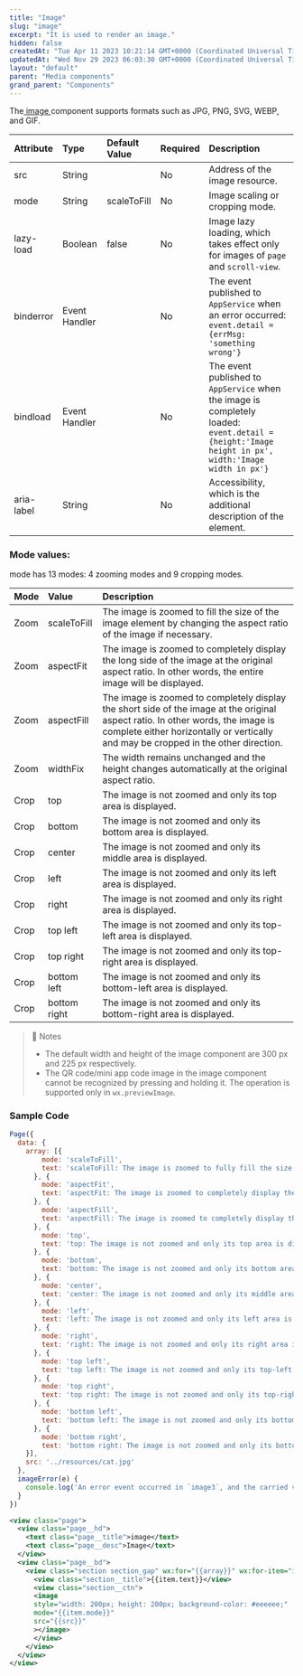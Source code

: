 ```yaml
---
title: "Image"
slug: "image"
excerpt: "It is used to render an image."
hidden: false
createdAt: "Tue Apr 11 2023 10:21:14 GMT+0000 (Coordinated Universal Time)"
updatedAt: "Wed Nov 29 2023 06:03:30 GMT+0000 (Coordinated Universal Time)"
layout: "default"
parent: "Media components"
grand_parent: "Components"
---
```

The[ image ](doc:image)component supports formats such as JPG, PNG, SVG, WEBP, and GIF.

| Attribute  | Type          | Default Value | Required | Description                                                                                                                                        |
| :--------- | :------------ | :------------ | :------- | :------------------------------------------------------------------------------------------------------------------------------------------------- |
| src        | String        |               | No       | Address of the image resource.                                                                                                                     |
| mode       | String        | scaleToFill   | No       | Image scaling or cropping mode.                                                                                                                    |
| lazy-load  | Boolean       | false         | No       | Image lazy loading, which takes effect only for images of `page` and `scroll-view`.                                                                |
| binderror  | Event Handler |               | No       | The event published to `AppService` when an error occurred: `event.detail = {errMsg: 'something wrong'}`                                           |
| bindload   | Event Handler |               | No       | The event published to `AppService` when the image is completely loaded: `event.detail = {height:'Image height in px', width:'Image width in px'}` |
| aria-label | String        |               | No       | Accessibility, which is the additional description of the element.                                                                                 |

### Mode values:

mode has 13 modes: 4 zooming modes and 9 cropping modes.

| Mode | Value        | Description                                                                                                                                                                                                            |
| :--- | :----------- | :--------------------------------------------------------------------------------------------------------------------------------------------------------------------------------------------------------------------- |
| Zoom | scaleToFill  | The image is zoomed to fill the size of the image element by changing the aspect ratio of the image if necessary.                                                                                                      |
| Zoom | aspectFit    | The image is zoomed to completely display the long side of the image at the original aspect ratio. In other words, the entire image will be displayed.                                                                 |
| Zoom | aspectFill   | The image is zoomed to completely display the short side of the image at the original aspect ratio. In other words, the image is complete either horizontally or vertically and may be cropped in the other direction. |
| Zoom | widthFix     | The width remains unchanged and the height changes automatically at the original aspect ratio.                                                                                                                         |
| Crop | top          | The image is not zoomed and only its top area is displayed.                                                                                                                                                            |
| Crop | bottom       | The image is not zoomed and only its bottom area is displayed.                                                                                                                                                         |
| Crop | center       | The image is not zoomed and only its middle area is displayed.                                                                                                                                                         |
| Crop | left         | The image is not zoomed and only its left area is displayed.                                                                                                                                                           |
| Crop | right        | The image is not zoomed and only its right area is displayed.                                                                                                                                                          |
| Crop | top left     | The image is not zoomed and only its top-left area is displayed.                                                                                                                                                       |
| Crop | top right    | The image is not zoomed and only its top-right area is displayed.                                                                                                                                                      |
| Crop | bottom left  | The image is not zoomed and only its bottom-left area is displayed.                                                                                                                                                    |
| Crop | bottom right | The image is not zoomed and only its bottom-right area is displayed.                                                                                                                                                   |

> 📘 Notes
> 
> - The default width and height of the image component are 300 px and 225 px respectively.
> - The QR code/mini app code image in the image component cannot be recognized by pressing and holding it. The operation is supported only in `wx.previewImage`.

### Sample Code

```javascript
Page({
  data: {
    array: [{
        mode: 'scaleToFill',
        text: 'scaleToFill: The image is zoomed to fully fill the size by changing the aspect ratio of the image if necessary.'
      }, {
        mode: 'aspectFit',
        text: 'aspectFit: The image is zoomed to completely display the long side of the image at the original aspect ratio.'
      }, {
        mode: 'aspectFill',
        text: 'aspectFill: The image is zoomed to completely display the short side of the image at the original aspect ratio.'
      }, {
        mode: 'top',
        text: 'top: The image is not zoomed and only its top area is displayed.'
      }, {
        mode: 'bottom',
        text: 'bottom: The image is not zoomed and only its bottom area is displayed.'
      }, {
        mode: 'center',
        text: 'center: The image is not zoomed and only its middle area is displayed.'
      }, {
        mode: 'left',
        text: 'left: The image is not zoomed and only its left area is displayed.'
      }, {
        mode: 'right',
        text: 'right: The image is not zoomed and only its right area is displayed.'
      }, {
        mode: 'top left',
        text: 'top left: The image is not zoomed and only its top-left area is displayed.'
      }, {
        mode: 'top right',
        text: 'top right: The image is not zoomed and only its top-right area is displayed.'
      }, {
        mode: 'bottom left',
        text: 'bottom left: The image is not zoomed and only its bottom-left area is displayed.'
      }, {
        mode: 'bottom right',
        text: 'bottom right: The image is not zoomed and only its bottom-right area is displayed.'
    }],
    src: '../resources/cat.jpg'
  },
  imageError(e) {
  	console.log('An error event occurred in `image3`, and the carried value is ', e.detail.errMsg)
  }
})

```
```xml WXML
<view class="page">
  <view class="page__hd">
    <text class="page__title">image</text>
    <text class="page__desc">Image</text>
  </view>
  <view class="page__bd">
    <view class="section section_gap" wx:for="{{array}}" wx:for-item="item">
      <view class="section__title">{{item.text}}</view>
      <view class="section__ctn">
      <image
      style="width: 200px; height: 200px; background-color: #eeeeee;"
      mode="{{item.mode}}"
      src="{{src}}"
      ></image>
      </view>
    </view>
  </view>
</view>

```
